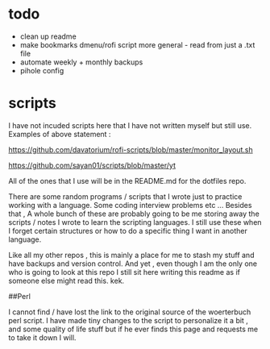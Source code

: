 # todo

* clean up readme
* make bookmarks dmenu/rofi script more general - read from just a .txt file
* automate weekly + monthly backups
* pihole config

# scripts


I have not incuded scripts here that I have not written myself but still use. Examples of above statement :

https://github.com/davatorium/rofi-scripts/blob/master/monitor_layout.sh

https://github.com/sayan01/scripts/blob/master/yt

All of the ones that I use will be in the README.md for the dotfiles repo.

There are some random programs / scripts that I wrote just to practice working with a language. Some coding interview problems etc ... Besides that , A whole bunch of these are probably going to be me storing away the scripts / notes I wrote to learn the scripting languages. I still use these when I forget certain structures or how to do a specific thing I want in another language.

Like all my other repos , this is mainly a place for me to stash my stuff and have backups and version control. And yet , even though I am the only one who is going to look at this repo I still sit here writing this readme as if someone else might read this. kek.

##Perl

I cannot find / have lost the link to the original source of the woerterbuch perl script. I have made tiny changes to the script to personalize it a bit , and some quality of life stuff but if he ever finds this page and requests me to take it down I will.



